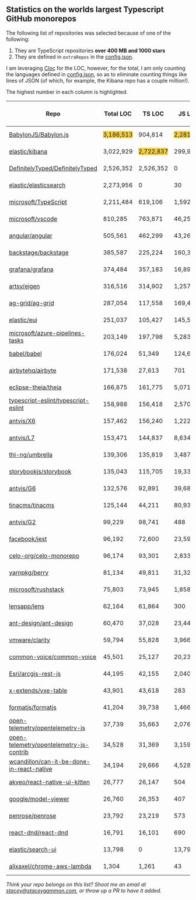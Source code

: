
## Statistics on the worlds largest Typescript GitHub monorepos

The following list of repositories was selected because of one of the following:
1. They are TypeScript repositories **over 400 MB and 1000 stars**
2. They are defined in `extraRepos` in the [config.json](../config.json).

I am leveraging [Cloc](https://github.com/AlDanial/cloc) for the LOC, however, for the total, I am only counting the languages defined in [config.json](../config.json), so as to eliminate counting things like lines of JSON (of which, for example, the Kibana repo has a couple million!).

The highest number in each column is highlighted.

| Repo | Total LOC | TS LOC | JS LOC | Repo Size | Monthly commit count | Monthly committer count |
| -----|-----------|--------|--------|-----------|----------------------|----------------|
| [BabylonJS/Babylon.js](https://github.com/BabylonJS/Babylon.js) | <span style="background-color: #F4D03F">3,186,513</span> | 904,814 | <span style="background-color: #F4D03F">2,281,699</span> | <span style="background-color: #F4D03F">4.28 GB</span> | 506 | 26 🤓 | 
| [elastic/kibana](https://github.com/elastic/kibana) | 3,022,929 | <span style="background-color: #F4D03F">2,722,837</span> | 299,953 | 3.6 GB | 962 | 185 🤓 | 
| [DefinitelyTyped/DefinitelyTyped](https://github.com/DefinitelyTyped/DefinitelyTyped) | 2,526,352 | 2,526,352 | 0 | 789 MB | 446 | <span style="background-color: #F4D03F">313</span> 🤓 | 
| [elastic/elasticsearch](https://github.com/elastic/elasticsearch) | 2,273,956 | 0 | 30 | 943 MB | 484 | 86 🤓 | 
| [microsoft/TypeScript](https://github.com/microsoft/TypeScript) | 2,211,484 | 619,106 | 1,592,378 | 1.62 GB | 83 | 18 🤓 | 
| [microsoft/vscode](https://github.com/microsoft/vscode) | 810,285 | 763,871 | 46,250 | 433 MB | <span style="background-color: #F4D03F">1135</span> | 67 🤓 | 
| [angular/angular](https://github.com/angular/angular) | 505,561 | 462,299 | 43,262 | 327 MB | 170 | 42 🤓 | 
| [backstage/backstage](https://github.com/backstage/backstage) | 385,587 | 225,224 | 160,363 | 980 MB | 779 | 82 🤓 | 
| [grafana/grafana](https://github.com/grafana/grafana) | 374,484 | 357,183 | 16,892 | 460 MB | 494 | 101 🤓 | 
| [artsy/eigen](https://github.com/artsy/eigen) | 316,516 | 314,902 | 1,257 | 430 MB | 143 | 23 🤓 | 
| [ag-grid/ag-grid](https://github.com/ag-grid/ag-grid) | 287,054 | 117,558 | 169,496 | 1.19 GB | 419 | 11 🤓 | 
| [elastic/eui](https://github.com/elastic/eui) | 251,037 | 105,427 | 145,557 | 674 MB | 52 | 12 🤓 | 
| [microsoft/azure-pipelines-tasks](https://github.com/microsoft/azure-pipelines-tasks) | 203,149 | 197,798 | 5,283 | 467 MB | 18 | 11 🤓 | 
| [babel/babel](https://github.com/babel/babel) | 176,024 | 51,349 | 124,675 | 78.2 MB | 61 | 12 🤓 | 
| [airbytehq/airbyte](https://github.com/airbytehq/airbyte) | 171,538 | 27,613 | 701 | 83.1 MB | 345 | 75 🤓 | 
| [eclipse-theia/theia](https://github.com/eclipse-theia/theia) | 166,875 | 161,775 | 5,071 | 1.5 GB | 41 | 18 🤓 | 
| [typescript-eslint/typescript-eslint](https://github.com/typescript-eslint/typescript-eslint) | 158,988 | 156,418 | 2,570 | 26.5 MB | 58 | 16 🤓 | 
| [antvis/X6](https://github.com/antvis/X6) | 157,462 | 156,240 | 1,222 | 751 MB | 124 | 10 🤓 | 
| [antvis/L7](https://github.com/antvis/L7) | 153,471 | 144,837 | 8,634 | 533 MB | 70 | 6 🤓 | 
| [thi-ng/umbrella](https://github.com/thi-ng/umbrella) | 139,306 | 135,819 | 3,487 | 127 MB | 100 | 1 🤓 | 
| [storybookjs/storybook](https://github.com/storybookjs/storybook) | 135,043 | 115,705 | 19,338 | 465 MB | 584 | 29 🤓 | 
| [antvis/G6](https://github.com/antvis/G6) | 132,576 | 92,891 | 39,685 | 745 MB | 2 | 1 🤓 | 
| [tinacms/tinacms](https://github.com/tinacms/tinacms) | 125,144 | 44,211 | 80,933 | 1.04 GB | 277 | 8 🤓 | 
| [antvis/G2](https://github.com/antvis/G2) | 99,229 | 98,741 | 488 | 417 MB | 13 | 3 🤓 | 
| [facebook/jest](https://github.com/facebook/jest) | 96,192 | 72,600 | 23,592 | 269 MB | 18 | 16 🤓 | 
| [celo-org/celo-monorepo](https://github.com/celo-org/celo-monorepo) | 96,174 | 93,301 | 2,833 | 197 MB | 29 | 14 🤓 | 
| [yarnpkg/berry](https://github.com/yarnpkg/berry) | 81,134 | 49,811 | 31,323 | 1.39 GB | 61 | 13 🤓 | 
| [microsoft/rushstack](https://github.com/microsoft/rushstack) | 75,803 | 73,945 | 1,858 | 86.3 MB | 140 | 13 🤓 | 
| [lensapp/lens](https://github.com/lensapp/lens) | 62,164 | 61,864 | 300 | 606 MB | 176 | 13 🤓 | 
| [ant-design/ant-design](https://github.com/ant-design/ant-design) | 60,470 | 37,028 | 23,442 | 721 MB | 60 | 25 🤓 | 
| [vmware/clarity](https://github.com/vmware/clarity) | 59,794 | 55,828 | 3,966 | 515 MB | 13 | 8 🤓 | 
| [common-voice/common-voice](https://github.com/common-voice/common-voice) | 45,501 | 25,127 | 20,234 | 1.4 GB | 417 | 101 🤓 | 
| [Esri/arcgis-rest-js](https://github.com/Esri/arcgis-rest-js) | 44,195 | 42,155 | 2,040 | 80.3 MB | 7 | 2 🤓 | 
| [x-extends/vxe-table](https://github.com/x-extends/vxe-table) | 43,901 | 43,618 | 283 | 877 MB | 28 | 2 🤓 | 
| [formatjs/formatjs](https://github.com/formatjs/formatjs) | 41,204 | 39,738 | 1,466 | 46.8 MB | 13 | 6 🤓 | 
| [open-telemetry/opentelemetry-js](https://github.com/open-telemetry/opentelemetry-js) | 37,739 | 35,663 | 2,076 | 18 MB | 37 | 18 🤓 | 
| [open-telemetry/opentelemetry-js-contrib](https://github.com/open-telemetry/opentelemetry-js-contrib) | 34,528 | 31,369 | 3,159 | 23.8 MB | 18 | 11 🤓 | 
| [wcandillon/can-it-be-done-in-react-native](https://github.com/wcandillon/can-it-be-done-in-react-native) | 34,194 | 29,666 | 4,528 | 620 MB | 5 | 1 🤓 | 
| [akveo/react-native-ui-kitten](https://github.com/akveo/react-native-ui-kitten) | 26,777 | 26,147 | 504 | 478 MB | 0 | 0 🤓 | 
| [google/model-viewer](https://github.com/google/model-viewer) | 26,760 | 26,353 | 407 | 3.62 GB | 14 | 2 🤓 | 
| [penrose/penrose](https://github.com/penrose/penrose) | 23,792 | 23,219 | 573 | 455 MB | 14 | 5 🤓 | 
| [react-dnd/react-dnd](https://github.com/react-dnd/react-dnd) | 16,791 | 16,101 | 690 | 653 MB | 0 | 0 🤓 | 
| [elastic/search-ui](https://github.com/elastic/search-ui) | 13,798 | 0 | 13,798 | 6.12 MB | 4 | 2 🤓 | 
| [alixaxel/chrome-aws-lambda](https://github.com/alixaxel/chrome-aws-lambda) | 1,304 | 1,261 | 43 | 1.57 GB | 0 | 0 🤓 | 


_Think your repo belongs on this list? Shoot me an email at stacey@staceygammon.com, or throw up a PR to have it added._
